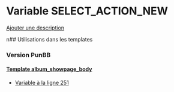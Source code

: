 # Variable SELECT_ACTION_NEW
[Ajouter une description](https://fa-tvars.appspot.com/SELECT_ACTION_NEW)

n## Utilisations dans les templates

### Version PunBB

#### [Template album_showpage_body](punbb/album_showpage_body.md)
* [Variable à la ligne 251](../punbb/album_showpage_body.tpl#L251)